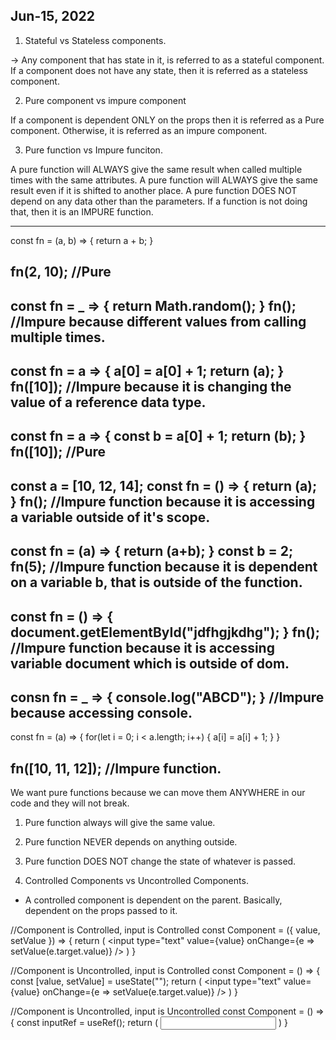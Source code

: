 ## Jun-15, 2022

1. Stateful vs Stateless components.

-> Any component that has state in it, is referred to as a stateful component. If a component does not have any state, then it is referred as a stateless component.

2. Pure component vs impure component

If a component is dependent ONLY on the props then it is referred as a Pure component.
Otherwise, it is referred as an impure component.


3. Pure function vs Impure funciton.

A pure function will ALWAYS give the same result when called multiple times with the same attributes.
A pure function will ALWAYS give the same result even if it is shifted to another place. A pure function DOES NOT depend on any data other than the parameters.
If a function is not doing that, then it is an IMPURE function.

--------
const fn = (a, b) => {
  return a + b;
}

fn(2, 10);
//Pure
--------
const fn = _ => {
  return Math.random();
}
fn();
//Impure because different values from calling multiple times.
--------
const fn = a => {
  a[0] = a[0] + 1;
  return (a);
}
fn([10]);
//Impure because it is changing the value of a reference data type.
--------
const fn = a => {
  const b = a[0] + 1;
  return (b);
}
fn([10]);
//Pure
--------
const a = [10, 12, 14];
const fn = () => {
  return (a);
}
fn();
//Impure function because it is accessing a variable outside of it's scope.
--------
const fn = (a) => {
  return (a+b);
}
const b = 2;
fn(5);
//Impure function because it is dependent on a variable b, that is outside of the function.
--------
const fn = () => {
  document.getElementById("jdfhgjkdhg");
}
fn();
//Impure function because it is accessing variable document which is outside of dom.
--------
consn fn = _ => { console.log("ABCD"); }
//Impure because accessing console.
--------
const fn = (a) => {
  for(let i = 0; i < a.length; i++) {
    a[i] = a[i] + 1;
  }
}

fn([10, 11, 12]);
//Impure function.
--------

We want pure functions because we can move them ANYWHERE in our code and they will not break.
1. Pure function always will give the same value.
2. Pure function NEVER depends on anything outside.
3. Pure function DOES NOT change the state of whatever is passed.



4. Controlled Components vs Uncontrolled Components.
- A controlled component is dependent on the parent. Basically, dependent on the props passed to it.

//Component is Controlled, input is Controlled
const Component = ({ value, setValue }) => {
    return (
      <input type="text" value={value} onChange={e => setValue(e.target.value)} />
    )
}


//Component is Uncontrolled, input is Controlled
const Component = () => {
    const [value, setValue] = useState("");
    return (
      <input type="text" value={value} onChange={e => setValue(e.target.value)} />
    )
}

//Component is Uncontrolled, input is Uncontrolled
const Component = () => {
    const inputRef = useRef();
    return (
      <input type="text" ref={inputRef} />
    )
}
